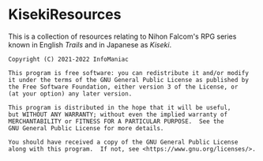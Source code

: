 # KisekiResources

This is a collection of resources relating to Nihon Falcom's RPG series known in English <i>Trails</i> and in Japanese as <i>Kiseki</i>.

    Copyright (C) 2021-2022 InfoManiac

    This program is free software: you can redistribute it and/or modify
    it under the terms of the GNU General Public License as published by
    the Free Software Foundation, either version 3 of the License, or
    (at your option) any later version.

    This program is distributed in the hope that it will be useful,
    but WITHOUT ANY WARRANTY; without even the implied warranty of
    MERCHANTABILITY or FITNESS FOR A PARTICULAR PURPOSE.  See the
    GNU General Public License for more details.

    You should have received a copy of the GNU General Public License
    along with this program.  If not, see <https://www.gnu.org/licenses/>.
